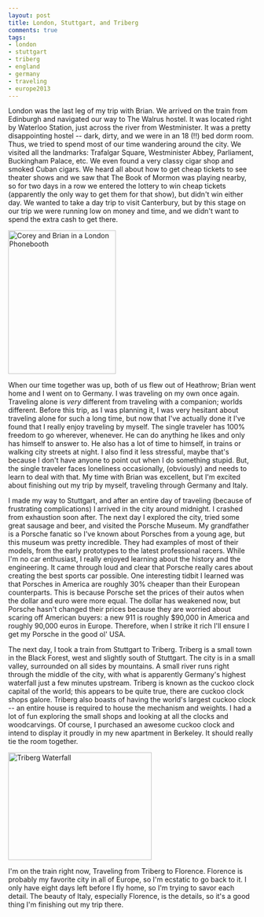 ```yaml
---
layout: post
title: London, Stuttgart, and Triberg
comments: true
tags:
- london
- stuttgart
- triberg
- england
- germany
- traveling
- europe2013
---
```

London was the last leg of my trip with Brian. We arrived on the train from Edinburgh and navigated our way to The Walrus hostel. It was located right by Waterloo Station, just across the river from Westminister. It was a pretty disappointing hostel -- dark, dirty, and we were in an 18 (!!) bed dorm room. Thus, we tried to spend most of our time wandering around the city. We visited all the landmarks: Trafalgar Square, Westminister Abbey, Parliament, Buckingham Palace, etc. We even found a very classy cigar shop and smoked Cuban cigars. We heard all about how to get cheap tickets to see theater shows and we saw that The Book of Mormon was playing nearby, so for two days in a row we entered the lottery to win cheap tickets (apparently the only way to get them for that show), but didn't win either day. We wanted to take a day trip to visit Canterbury, but by this stage on our trip we were running low on money and time, and we didn't want to spend the extra cash to get there.

<a href="{% asset_path full/corey_brian_london_phonebooth.jpg %}"><img alt="Corey and Brian in a London Phonebooth" src="{% asset_path thumb/corey_brian_london_phonebooth.jpg %}" height="292" width="219" /></a>

When our time together was up, both of us flew out of Heathrow; Brian went home and I went on to Germany. I was traveling on my own once again. Traveling alone is _very_ different from traveling with a companion; worlds different. Before this trip, as I was planning it, I was very hesitant about traveling alone for such a long time, but now that I've actually done it I've found that I really enjoy traveling by myself. The single traveler has 100% freedom to go wherever, whenever. He can do anything he likes and only has himself to answer to. He also has a lot of time to himself, in trains or walking city streets at night. I also find it less stressful, maybe that's because I don't have anyone to point out when I do something stupid. But, the single traveler faces loneliness occasionally, (obviously) and needs to learn to deal with that. My time with Brian was excellent, but I'm excited about finishing out my trip by myself, traveling through Germany and Italy.

I made my way to Stuttgart, and after an entire day of traveling (because of frustrating complications) I arrived in the city around midnight. I crashed from exhaustion soon after. The next day I explored the city, tried some great sausage and beer, and visited the Porsche Museum. My grandfather is a Porsche fanatic so I've known about Porsches from a young age, but this museum was pretty incredible. They had examples of most of their models, from the early prototypes to the latest professional racers. While I'm no car enthusiast, I really enjoyed learning about the history and the engineering. It came through loud and clear that Porsche really cares about creating the best sports car possible. One interesting tidbit I learned was that Porsches in America are roughly 30% cheaper than their European counterparts. This is because Porsche set the prices of their autos when the dollar and euro were more equal. The dollar has weakened now, but Porsche hasn't changed their prices because they are worried about scaring off American buyers: a new 911 is roughly $90,000 in America and roughly 90,000 euros in Europe. Therefore, when I strike it rich I'll ensure I get my Porsche in the good ol' USA.

The next day, I took a train from Stuttgart to Triberg. Triberg is a small town in the Black Forest, west and slightly south of Stuttgart. The city is in a small valley, surrounded on all sides by mountains. A small river runs right through the middle of the city, with what is apparently Germany's highest waterfall just a few minutes upstream. Triberg is known as the cuckoo clock capital of the world; this appears to be quite true, there are cuckoo clock shops galore. Triberg also boasts of having the world's largest cuckoo clock -- an entire house is required to house the mechanism and weights. I had a lot of fun exploring the small shops and looking at all the clocks and woodcarvings. Of course, I purchased an awesome cuckoo clock and intend to display it proudly in my new apartment in Berkeley. It should really tie the room together.

<a href="{% asset_path full/triberg_waterfall.jpg %}"><img alt="Triberg Waterfall" src="{% asset_path thumb/triberg_waterfall.jpg %}" height="219" width="292" /></a>

I'm on the train right now, Traveling from Triberg to Florence. Florence is probably my favorite city in all of Europe, so I'm ecstatic to go back to it. I only have eight days left before I fly home, so I'm trying to savor each detail. The beauty of Italy, especially Florence, is the details, so it's a good thing I'm finishing out my trip there.
